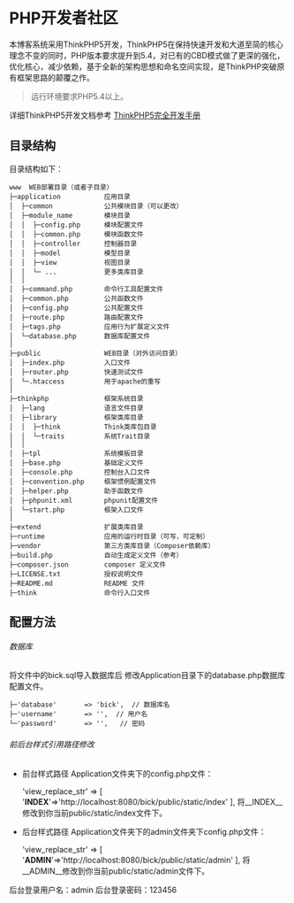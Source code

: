 PHP开发者社区
===============


本博客系统采用ThinkPHP5开发，ThinkPHP5在保持快速开发和大道至简的核心理念不变的同时，PHP版本要求提升到5.4，对已有的CBD模式做了更深的强化，优化核心，减少依赖，基于全新的架构思想和命名空间实现，是ThinkPHP突破原有框架思路的颠覆之作。

> 运行环境要求PHP5.4以上。

详细ThinkPHP5开发文档参考 [ThinkPHP5完全开发手册](http://www.kancloud.cn/manual/thinkphp5)

## 目录结构

目录结构如下：

~~~
www  WEB部署目录（或者子目录）
├─application           应用目录
│  ├─common             公共模块目录（可以更改）
│  ├─module_name        模块目录
│  │  ├─config.php      模块配置文件
│  │  ├─common.php      模块函数文件
│  │  ├─controller      控制器目录
│  │  ├─model           模型目录
│  │  ├─view            视图目录
│  │  └─ ...            更多类库目录
│  │
│  ├─command.php        命令行工具配置文件
│  ├─common.php         公共函数文件
│  ├─config.php         公共配置文件
│  ├─route.php          路由配置文件
│  ├─tags.php           应用行为扩展定义文件
│  └─database.php       数据库配置文件
│
├─public                WEB目录（对外访问目录）
│  ├─index.php          入口文件
│  ├─router.php         快速测试文件
│  └─.htaccess          用于apache的重写
│
├─thinkphp              框架系统目录
│  ├─lang               语言文件目录
│  ├─library            框架类库目录
│  │  ├─think           Think类库包目录
│  │  └─traits          系统Trait目录
│  │
│  ├─tpl                系统模板目录
│  ├─base.php           基础定义文件
│  ├─console.php        控制台入口文件
│  ├─convention.php     框架惯例配置文件
│  ├─helper.php         助手函数文件
│  ├─phpunit.xml        phpunit配置文件
│  └─start.php          框架入口文件
│
├─extend                扩展类库目录
├─runtime               应用的运行时目录（可写，可定制）
├─vendor                第三方类库目录（Composer依赖库）
├─build.php             自动生成定义文件（参考）
├─composer.json         composer 定义文件
├─LICENSE.txt           授权说明文件
├─README.md             README 文件
├─think                 命令行入口文件
~~~

## 配置方法

###### 数据库
将文件中的bick.sql导入数据库后
修改Application目录下的database.php数据库配置文件。
~~~
├─'database'       => 'bick',  // 数据库名
├─'username'       => '',  // 用户名
└─'password'       => '',   // 密码
~~~

###### 前后台样式引用路径修改

* 前台样式路径
 Application文件夹下的config.php文件：

  'view_replace_str'       => [
        '__INDEX__'=>'http://localhost:8080/bick/public/static/index'
    ],
   将__INDEX__修改到你当前public/static/index文件下。

* 后台样式路径
 Application文件夹下的admin文件夹下config.php文件：

  'view_replace_str'       => [
        '__ADMIN__'=>'http://localhost:8080/bick/public/static/admin'
    ],
   将__ADMIN__修改到你当前public/static/admin文件下。

后台登录用户名：admin
后台登录密码：123456


